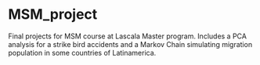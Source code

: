 # MSM_project
 Final projects for MSM course at Lascala Master program. Includes a PCA analysis for a strike bird accidents and a Markov Chain simulating migration population in some countries of Latinamerica.
